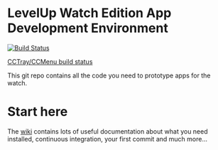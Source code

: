 # LevelUp Watch Edition App Development Environment

[![Build Status](https://circleci.com/gh/twlevelup/syd-2018-s2-tabs.svg?style=svg)](https://circleci.com/gh/twlevelup/syd-2018-s2-tabs)

[CCTray/CCMenu build status](https://circleci.com/gh/twlevelup/syd-2018-s2-tabs.cc.xml)

This git repo contains all the code you need to prototype apps for the watch.

# Start here

The [wiki](https://github.com/twlevelup/watch_edition/wiki) contains lots of useful documentation about what you need installed, continuous integration, your first commit and much more...

